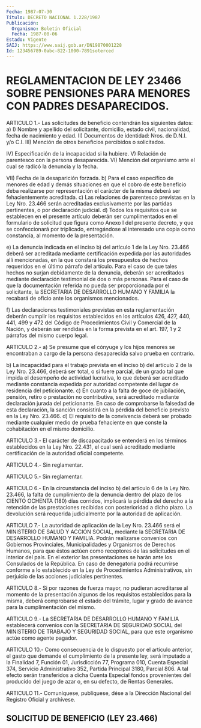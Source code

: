```yaml
---
Fecha: 1987-07-30
Título: DECRETO NACIONAL 1.228/1987
Publicación:
  Organismo: Boletín Oficial
  Fecha: 1987-08-06
Estado: Vigente
SAIJ: https://www.saij.gob.ar/DN19870001228
Id: 123456789-0abc-822-1000-7891soterced
---
```

# REGLAMENTACION DE LEY 23466 SOBRE PENSIONES PARA MENORES CON PADRES DESAPARECIDOS.

<a id="1"></a>
ARTICULO  1.-  Las  solicitudes  de  beneficio  contendrán los siguientes datos:  a)  I) Nombre y apellido del solicitante, domicilio, estado  civil, nacionalidad, fecha de nacimiento y edad.  II)  Documentos  de  identidad:  Nros.  de  D.N.I.  y/o  C.I.  III) Mención  de  otros  beneficios  percibidos o solicitados.

IV)  Especificación  de  la  incapacidad  si    la   hubiere.  V)  Relación  de  parentesco  con  la  persona  desaparecida.  VI) Mención del organismo ante el cual se radicó  la  denuncia y la fecha.

VII) Fecha de la desaparición forzada.  b)  Para  el caso específico de menores de edad y demás situaciones en que el cobro de este beneficio deba realizarse por representación  el  carácter de la misma deberá ser fehacientemente acreditada.  c) Las relaciones de  parentesco  previstas  en  la Ley Nro. 23.466 serán acreditadas exclusivamente por las partidas  pertinentes,  o por declaración judicial.  d) Todos  los  requisitos que se establecen en el presente artículo deberán ser cumplimentados  en  el  formulario  de  solicitud  que figura como  Anexo I  del presente decreto, y que se confeccionará por  triplicado,  entregándose   al   interesado  una  copia  como constancia, al momento de la presentación.

e) La denuncia indicada en el inciso b)  del  artículo  1 de la Ley Nro. 23.466 deberá ser acreditada mediante certificación  expedida por las autoridades  allí  mencionadas,  en  la  que  constará los presupuestos   de hechos  requeridos  en  el  último  párrafo  del artículo. Para  el  caso  de que tales hechos no surjan debidamente de  la  denuncia,  deberán  ser acreditados  mediante  declaración testimonial  de  dos  o  más personas.  Para  el  caso  de  que  la documentación  referida  no    pueda    ser proporcionada  por  el solicitante,  la  SECRETARIA  DE DESARROLLO  HUMANO  Y FAMILIA  la recabará  de oficio  ante  los  organismos    mencionados.

f) Las declaraciones testimoniales previstas en esta reglamentación  deberán cumplir los requisitos establecidos en los artículos 426, 427, 440, 441, 499 y 472 del Código de Procedimientos  Civil y Comercial  de  la  Nación,  y deberán ser rendidas en la forma  prevista  en  el art. 197, 1 y 2 párrafos del mismo cuerpo legal.

<a id="2"></a>
ARTICULO  2.- a) Se presume que el cónyuge y los hijos menores se encontraban a  cargo  de la persona desaparecida salvo prueba en contrario.

b) La incapacidad para el  trabajo  prevista  en  el  inciso b) del artículo  2 de  la  Ley Nro. 23.466, deberá ser total, o si  fuere parcial, de un grado tal  que  impida  el  desempeño  de  actividad lucrativa,   lo  que  deberá ser acreditado  mediante  constancia expedida por  autoridad  competente  del lugar  de  residencia del peticionante.  c)  En cuanto a la falta de goce de jubilación, pensión,  retiro  o prestación no  contributiva,  será acreditado mediante declaración jurada del peticionante. En caso  de  comprobarse  la  falsedad  de esta    declaración, la  sanción  consistirá  en  la  pérdida  del beneficio previsto en la Ley Nro. 23.466.  d) El requisito  de  la  convivencia  deberá  ser  probado mediante cualquier medio de prueba fehaciente en que conste la  cohabitación en el mismo domicilio.

<a id="3"></a>
ARTICULO  3.- El carácter de discapacitado se entenderá en los términos establecidos   en  la  Ley  Nro.  22.431,  el  cual  será acreditado  mediante certificación    de    la  autoridad  oficial competente.

<a id="4"></a>
ARTICULO 4.- Sin reglamentar.

<a id="5"></a>
ARTICULO 5.- Sin reglamentar.

<a id="6"></a>
ARTICULO  6.- En la circunstancia del inciso b) del artículo 6 de la Ley Nro. 23.466,  la  falta  de  cumplimiento  de la denuncia dentro  del  plazo de  los  CIENTO  OCHENTA  (180)  días corridos, implicará la pérdida del derecho a la retención de las prestaciones  recibidas  con  posterioridad  a dicho  plazo.    La devolución   será  requerida  judicialmente  por  la autoridad  de aplicación.

<a id="7"></a>
ARTICULO  7.- La autoridad de aplicación de la Ley Nro. 23.466 será  el MINISTERIO    DE  SALUD  Y  ACCION  SOCIAL,  mediante  la SECRETARIA  DE DESARROLLO  HUMANO  Y  FAMILIA.  Podrán  realizarse convenios con Gobiernos Provinciales, Municipalidades y Organismos de Derechos Humanos, para  que éstos actúen como receptores de las solicitudes en el interior del país. En el exterior las presentaciones se harán ante los  Consulados  de  la  República. En caso  de denegatoria podrá recurrirse conforme a lo establecido  en la Ley de  Procedimientos  Administrativos,  sin  perjuicio de las acciones judiciales pertinentes.

<a id="8"></a>
ARTICULO  8.-  Si  por  razones  de  fuerza mayor, no pudieran acreditarse  al  momento  de  la  presentación  algunos    de   los requisitos establecidos  para  la  misma,  deberá  comprobarse  el estado del trámite, lugar y grado de avance para la cumplimentación del mismo.

<a id="9"></a>
ARTICULO  9.-  La  SECRETARIA  DE  DESARROLLO HUMANO Y FAMILIA establecerá  convenios con la SECRETARIA DE  SEGURIDAD  SOCIAL  del MINISTERIO DE  TRABAJO Y SEGURIDAD SOCIAL, para que este organismo actúe como agente pagador.

<a id="10"></a>
ARTICULO 10.- Como consecuencia de lo dispuesto por el artículo anterior, el gasto que demande el cumplimiento de la presente ley, será imputado  a  la Finalidad  7,  Función  01,  Jurisdicción 77, Programa  010,  Cuenta  Especial 374, Servicio Administrativo  352, Partida Principal 3180, Parcial 806. A tal efecto serán transferidos  a  dicha  Cuenta  Especial  fondos  provenientes del producido del juego de azar  o, en su defecto, de Rentas Generales.

<a id="11"></a>
ARTICULO  11.-  Comuníquese,  publíquese,  dése a la Dirección Nacional del Registro Oficial y archívese.

## SOLICITUD DE BENEFICIO (LEY 23.466)